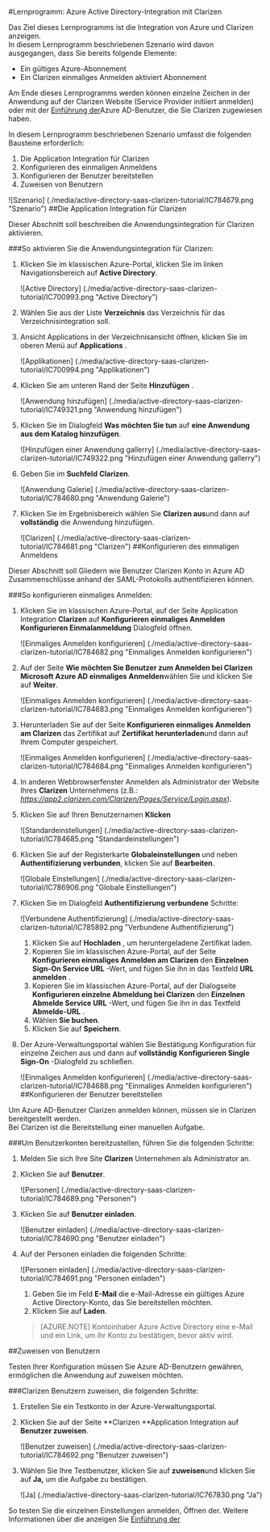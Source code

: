 <properties 
    pageTitle="Lernprogramm: Azure Active Directory Integration Clarizen | Microsoft Azure" 
    description="Erfahren Sie, wie mit Clarizen Azure Active Directory-auf automatisierte Bereitstellung und mehr!" 
    services="active-directory" 
    authors="jeevansd"  
    documentationCenter="na" 
    manager="femila"/>
<tags 
    ms.service="active-directory" 
    ms.devlang="na" 
    ms.topic="article" 
    ms.tgt_pltfrm="na" 
    ms.workload="identity" 
    ms.date="09/29/2016" 
    ms.author="jeedes" />

#<a name="tutorial-azure-active-directory-integration-with-clarizen"></a>Lernprogramm: Azure Active Directory-Integration mit Clarizen

Das Ziel dieses Lernprogramms ist die Integration von Azure und Clarizen anzeigen.  
In diesem Lernprogramm beschriebenen Szenario wird davon ausgegangen, dass Sie bereits folgende Elemente:

-   Ein gültiges Azure-Abonnement
-   Ein Clarizen einmaliges Anmelden aktiviert Abonnement

Am Ende dieses Lernprogramms werden können einzelne Zeichen in der Anwendung auf der Clarizen Website (Service Provider initiiert anmelden) oder mit der [Einführung der](active-directory-saas-access-panel-introduction.md)Azure AD-Benutzer, die Sie Clarizen zugewiesen haben.

In diesem Lernprogramm beschriebenen Szenario umfasst die folgenden Bausteine erforderlich:

1.  Die Application Integration für Clarizen
2.  Konfigurieren des einmaligen Anmeldens
3.  Konfigurieren der Benutzer bereitstellen
4.  Zuweisen von Benutzern

![Szenario] (./media/active-directory-saas-clarizen-tutorial/IC784679.png "Szenario")
##<a name="enabling-the-application-integration-for-clarizen"></a>Die Application Integration für Clarizen

Dieser Abschnitt soll beschreiben die Anwendungsintegration für Clarizen aktivieren.

###<a name="to-enable-the-application-integration-for-clarizen-perform-the-following-steps"></a>So aktivieren Sie die Anwendungsintegration für Clarizen:

1.  Klicken Sie im klassischen Azure-Portal, klicken Sie im linken Navigationsbereich auf **Active Directory**.

    ![Active Directory] (./media/active-directory-saas-clarizen-tutorial/IC700993.png "Active Directory")

2.  Wählen Sie aus der Liste **Verzeichnis** das Verzeichnis für das Verzeichnisintegration soll.

3.  Ansicht Applications in der Verzeichnisansicht öffnen, klicken Sie im oberen Menü auf **Applications** .

    ![Applikationen] (./media/active-directory-saas-clarizen-tutorial/IC700994.png "Applikationen")

4.  Klicken Sie am unteren Rand der Seite **Hinzufügen** .

    ![Anwendung hinzufügen] (./media/active-directory-saas-clarizen-tutorial/IC749321.png "Anwendung hinzufügen")

5.  Klicken Sie im Dialogfeld **Was möchten Sie tun** auf **eine Anwendung aus dem Katalog hinzufügen**.

    ![Hinzufügen einer Anwendung gallerry] (./media/active-directory-saas-clarizen-tutorial/IC749322.png "Hinzufügen einer Anwendung gallerry")

6.  Geben Sie im **Suchfeld** **Clarizen**.

    ![Anwendung Galerie] (./media/active-directory-saas-clarizen-tutorial/IC784680.png "Anwendung Galerie")

7.  Klicken Sie im Ergebnisbereich wählen Sie **Clarizen aus**und dann auf **vollständig** die Anwendung hinzufügen.

    ![Clarizen] (./media/active-directory-saas-clarizen-tutorial/IC784681.png "Clarizen")
##<a name="configuring-single-sign-on"></a>Konfigurieren des einmaligen Anmeldens

Dieser Abschnitt soll Gliedern wie Benutzer Clarizen Konto in Azure AD Zusammenschlüsse anhand der SAML-Protokolls authentifizieren können.

###<a name="to-configure-single-sign-on-perform-the-following-steps"></a>So konfigurieren einmaliges Anmelden:

1.  Klicken Sie im klassischen Azure-Portal, auf der Seite Application Integration **Clarizen** auf **Konfigurieren einmaliges Anmelden** **Konfigurieren Einmalanmeldung** Dialogfeld öffnen.

    ![Einmaliges Anmelden konfigurieren] (./media/active-directory-saas-clarizen-tutorial/IC784682.png "Einmaliges Anmelden konfigurieren")

2.  Auf der Seite **Wie möchten Sie Benutzer zum Anmelden bei Clarizen** **Microsoft Azure AD einmaliges Anmelden**wählen Sie und klicken Sie auf **Weiter**.

    ![Einmaliges Anmelden konfigurieren] (./media/active-directory-saas-clarizen-tutorial/IC784683.png "Einmaliges Anmelden konfigurieren")

3.  Herunterladen Sie auf der Seite **Konfigurieren einmaliges Anmelden am Clarizen** das Zertifikat auf **Zertifikat herunterladen**und dann auf Ihrem Computer gespeichert.

    ![Einmaliges Anmelden konfigurieren] (./media/active-directory-saas-clarizen-tutorial/IC784684.png "Einmaliges Anmelden konfigurieren")

4.  In anderen Webbrowserfenster Anmelden als Administrator der Website Ihres **Clarizen** Unternehmens (z.B.: *https://app2.clarizen.com/Clarizen/Pages/Service/Login.aspx*).

5.  Klicken Sie auf Ihren Benutzernamen **Klicken**

    ![Standardeinstellungen] (./media/active-directory-saas-clarizen-tutorial/IC784685.png "Standardeinstellungen")

6.  Klicken Sie auf der Registerkarte **Globaleinstellungen** und neben **Authentifizierung verbunden**, klicken Sie auf **Bearbeiten**.

    ![Globale Einstellungen] (./media/active-directory-saas-clarizen-tutorial/IC786906.png "Globale Einstellungen")

7.  Klicken Sie im Dialogfeld **Authentifizierung verbundene** Schritte:

    ![Verbundene Authentifizierung] (./media/active-directory-saas-clarizen-tutorial/IC785892.png "Verbundene Authentifizierung")

    1.  Klicken Sie auf **Hochladen** , um heruntergeladene Zertifikat laden.
    2.  Kopieren Sie im klassischen Azure-Portal, auf der Seite **Konfigurieren einmaliges Anmelden am Clarizen** den **Einzelnen Sign-On Service URL** -Wert, und fügen Sie ihn in das Textfeld **URL anmelden** .
    3.  Kopieren Sie im klassischen Azure-Portal, auf der Dialogseite **Konfigurieren einzelne Abmeldung bei Clarizen** den **Einzelnen Abmelde Service URL** -Wert, und fügen Sie ihn in das Textfeld **Abmelde-URL** .
    4.  Wählen **Sie buchen**.
    5.  Klicken Sie auf **Speichern**.

8.  Der Azure-Verwaltungsportal wählen Sie Bestätigung Konfiguration für einzelne Zeichen aus und dann auf **vollständig** **Konfigurieren Single Sign-On** -Dialogfeld zu schließen.

    ![Einmaliges Anmelden konfigurieren] (./media/active-directory-saas-clarizen-tutorial/IC784688.png "Einmaliges Anmelden konfigurieren")
##<a name="configuring-user-provisioning"></a>Konfigurieren der Benutzer bereitstellen

Um Azure AD-Benutzer Clarizen anmelden können, müssen sie in Clarizen bereitgestellt werden.  
Bei Clarizen ist die Bereitstellung einer manuellen Aufgabe.

###<a name="to-provision-a-user-accounts-perform-the-following-steps"></a>Um Benutzerkonten bereitzustellen, führen Sie die folgenden Schritte:

1.  Melden Sie sich Ihre Site **Clarizen** Unternehmen als Administrator an.

2.  Klicken Sie auf **Benutzer**.

    ![Personen] (./media/active-directory-saas-clarizen-tutorial/IC784689.png "Personen")

3.  Klicken Sie auf **Benutzer einladen**.

    ![Benutzer einladen] (./media/active-directory-saas-clarizen-tutorial/IC784690.png "Benutzer einladen")

4.  Auf der Personen einladen die folgenden Schritte:

    ![Personen einladen] (./media/active-directory-saas-clarizen-tutorial/IC784691.png "Personen einladen")

    1.  Geben Sie im Feld **E-Mail** die e-Mail-Adresse ein gültiges Azure Active Directory-Konto, das Sie bereitstellen möchten.
    2.  Klicken Sie auf **Laden**.

    >[AZURE.NOTE] Kontoinhaber Azure Active Directory eine e-Mail und ein Link, um ihr Konto zu bestätigen, bevor aktiv wird.

##<a name="assigning-users"></a>Zuweisen von Benutzern

Testen Ihrer Konfiguration müssen Sie Azure AD-Benutzern gewähren, ermöglichen die Anwendung auf zuweisen möchten.

###<a name="to-assign-users-to-clarizen-perform-the-following-steps"></a>Clarizen Benutzern zuweisen, die folgenden Schritte:

1.  Erstellen Sie ein Testkonto in der Azure-Verwaltungsportal.

2.  Klicken Sie auf der Seite **Clarizen **Application Integration auf **Benutzer zuweisen**.

    ![Benutzer zuweisen] (./media/active-directory-saas-clarizen-tutorial/IC784692.png "Benutzer zuweisen")

3.  Wählen Sie Ihre Testbenutzer, klicken Sie auf **zuweisen**und klicken Sie auf **Ja,** um die Aufgabe zu bestätigen.

    ![Ja] (./media/active-directory-saas-clarizen-tutorial/IC767830.png "Ja")

So testen Sie die einzelnen Einstellungen anmelden, Öffnen der. Weitere Informationen über die anzeigen Sie [Einführung der](active-directory-saas-access-panel-introduction.md)
